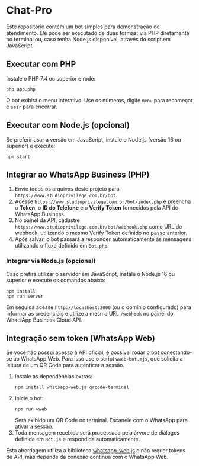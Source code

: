 # Chat-Pro

Este repositório contém um bot simples para demonstração de atendimento.
Ele pode ser executado de duas formas: via PHP diretamente no terminal ou,
caso tenha Node.js disponível, através do script em JavaScript.

## Executar com PHP
Instale o PHP 7.4 ou superior e rode:

```
php app.php
```

O bot exibirá o menu interativo. Use os números, digite `menu` para
recomeçar e `sair` para encerrar.

## Executar com Node.js (opcional)
Se preferir usar a versão em JavaScript, instale o Node.js (versão 16 ou
superior) e execute:

```
npm start
```

## Integrar ao WhatsApp Business (PHP)
1. Envie todos os arquivos deste projeto para `https://www.studioprivilege.com.br/bot`.
2. Acesse `https://www.studioprivilege.com.br/bot/index.php` e preencha o **Token**,
   o **ID do Telefone** e o **Verify Token** fornecidos pela API do WhatsApp Business.
3. No painel da API, cadastre `https://www.studioprivilege.com.br/bot/webhook.php`
   como URL do webhook, utilizando o mesmo Verify Token definido no passo anterior.
4. Após salvar, o bot passará a responder automaticamente às mensagens
   utilizando o fluxo definido em `Bot.php`.

### Integrar via Node.js (opcional)
Caso prefira utilizar o servidor em JavaScript, instale o Node.js 16 ou superior
e execute os comandos abaixo:

```
npm install
npm run server
```

Em seguida acesse `http://localhost:3000` (ou o domínio configurado) para
informar as credenciais e utilize a mesma URL `/webhook` no painel do WhatsApp
Business Cloud API.


## Integração sem token (WhatsApp Web)
Se você não possui acesso à API oficial, é possível rodar o bot conectando-se ao WhatsApp Web. Para isso use o script `wweb-bot.mjs`, que solicita a leitura de um QR Code para autenticar a sessão.

1. Instale as dependências extras:
   ```
   npm install whatsapp-web.js qrcode-terminal
   ```
2. Inicie o bot:
   ```
   npm run wweb
   ```
   Será exibido um QR Code no terminal. Escaneie com o WhatsApp para ativar a sessão.
3. Toda mensagem recebida será processada pela árvore de diálogos definida em `Bot.js` e respondida automaticamente.

Esta abordagem utiliza a biblioteca [whatsapp-web.js](https://github.com/pedroslopez/whatsapp-web.js) e não requer tokens de API, mas depende da conexão contínua com o WhatsApp Web.
